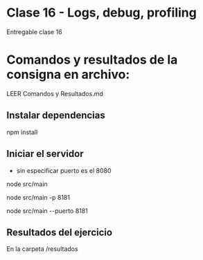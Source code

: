 # Clase 16 - Logs, debug, profiling

Entregable clase 16

# Comandos y resultados de la consigna en archivo:

LEER Comandos y Resultados.md

## Instalar dependencias

npm install

## Iniciar el servidor

* sin especificar puerto es el 8080

node src/main  

node src/main -p 8181

node src/main --puerto 8181


## Resultados del ejercicio

En la carpeta /resultados


